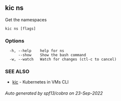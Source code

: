 ## kic ns

Get the namespaces

```
kic ns [flags]
```

### Options

```
  -h, --help    help for ns
      --show    Show the bash command
  -w, --watch   Watch for changes (ctl-c to cancel)
```

### SEE ALSO

* [kic](kic.md)	 - Kubernetes in VMs CLI

###### Auto generated by spf13/cobra on 23-Sep-2022

